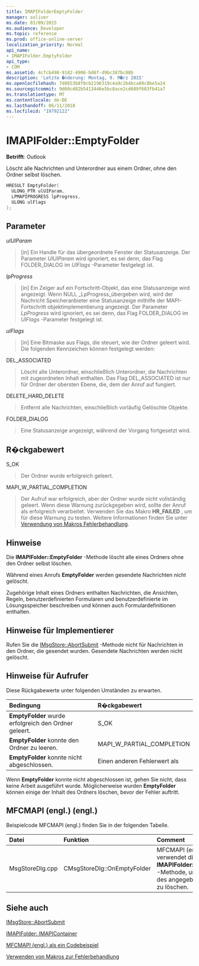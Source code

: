 ```yaml
---
title: IMAPIFolderEmptyFolder
manager: soliver
ms.date: 03/09/2015
ms.audience: Developer
ms.topic: reference
ms.prod: office-online-server
localization_priority: Normal
api_name:
- IMAPIFolder.EmptyFolder
api_type:
- COM
ms.assetid: 4cfcb498-9182-4906-bd6f-d9bc387bc88b
description: 'Letzte �nderung: Montag, 9. M�rz 2015'
ms.openlocfilehash: 7d8653b8f0cb2196319c4a9c2b4bca89c8be5a24
ms.sourcegitcommit: 9d60cd82b5413446e5bc8ace2cd689f683fb41a7
ms.translationtype: MT
ms.contentlocale: de-DE
ms.lasthandoff: 06/11/2018
ms.locfileid: "19792122"
---
```

# <a name="imapifolderemptyfolder"></a>IMAPIFolder::EmptyFolder

  
  
**Betrifft**: Outlook 
  
Löscht alle Nachrichten und Unterordner aus einem Ordner, ohne den Ordner selbst löschen.
  
```cpp
HRESULT EmptyFolder(
  ULONG_PTR ulUIParam,
  LPMAPIPROGRESS lpProgress,
  ULONG ulFlags
);
```

## <a name="parameters"></a>Parameter

 _ulUIParam_
  
> [in] Ein Handle für das übergeordnete Fenster der Statusanzeige. Der Parameter _UlUIParam_ wird ignoriert, es sei denn, das Flag FOLDER_DIALOG im _UlFlags_ -Parameter festgelegt ist. 
    
 _lpProgress_
  
> [in] Ein Zeiger auf ein Fortschritt-Objekt, das eine Statusanzeige wird angezeigt. Wenn NULL _LpProgress_übergeben wird, wird der Nachricht Speicheranbieter eine Statusanzeige mithilfe der MAPI-Fortschritt objektimplementierung angezeigt. Der Parameter _LpProgress_ wird ignoriert, es sei denn, das Flag FOLDER_DIALOG im _UlFlags_ -Parameter festgelegt ist. 
    
 _ulFlags_
  
> [in] Eine Bitmaske aus Flags, die steuert, wie der Ordner geleert wird. Die folgenden Kennzeichen können festgelegt werden:
    
DEL_ASSOCIATED 
  
> Löscht alle Unterordner, einschließlich Unterordner, die Nachrichten mit zugeordneten Inhalt enthalten. Das Flag DEL_ASSOCIATED ist nur für Ordner der obersten Ebene, die, dem der Anruf auf fungiert.
    
DELETE_HARD_DELETE
  
> Entfernt alle Nachrichten, einschließlich vorläufig Gelöschte Objekte.
    
FOLDER_DIALOG 
  
> Eine Statusanzeige angezeigt, während der Vorgang fortgesetzt wird.
    
## <a name="return-value"></a>R�ckgabewert

S_OK 
  
> Der Ordner wurde erfolgreich geleert.
    
MAPI_W_PARTIAL_COMPLETION 
  
> Der Aufruf war erfolgreich, aber der Ordner wurde nicht vollständig geleert. Wenn diese Warnung zurückgegeben wird, sollte der Anruf als erfolgreich verarbeitet. Verwenden Sie das Makro **HR_FAILED** , um für diese Warnung zu testen. Weitere Informationen finden Sie unter [Verwendung von Makros Fehlerbehandlung](using-macros-for-error-handling.md).
    
## <a name="remarks"></a>Hinweise

Die **IMAPIFolder::EmptyFolder** -Methode löscht alle eines Ordners ohne den Ordner selbst löschen. 
  
Während eines Anrufs **EmptyFolder** werden gesendete Nachrichten nicht gelöscht. 
  
Zugehörige Inhalt eines Ordners enthalten Nachrichten, die Ansichten, Regeln, benutzerdefinierten Formularen und benutzerdefinierte im Lösungsspeicher beschreiben und können auch Formulardefinitionen enthalten. 
  
## <a name="notes-to-implementers"></a>Hinweise für Implementierer

Rufen Sie die [IMsgStore::AbortSubmit](imsgstore-abortsubmit.md) -Methode nicht für Nachrichten in den Ordner, die gesendet wurden. Gesendete Nachrichten werden nicht gelöscht. 
  
## <a name="notes-to-callers"></a>Hinweise für Aufrufer

Diese Rückgabewerte unter folgenden Umständen zu erwarten.
  
|**Bedingung**|**R�ckgabewert**|
|:-----|:-----|
|**EmptyFolder** wurde erfolgreich den Ordner geleert.  <br/> |S_OK  <br/> |
|**EmptyFolder** konnte den Ordner zu leeren.  <br/> |MAPI_W_PARTIAL_COMPLETION  <br/> |
|**EmptyFolder** konnte nicht abgeschlossen.  <br/> |Einen anderen Fehlerwert als  <br/> |
   
Wenn **EmptyFolder** konnte nicht abgeschlossen ist, gehen Sie nicht, dass keine Arbeit ausgeführt wurde. Möglicherweise wurden **EmptyFolder** können einige der Inhalt des Ordners löschen, bevor der Fehler auftritt. 
  
## <a name="mfcmapi-reference"></a>MFCMAPI (engl.) (engl.)

Beispielcode MFCMAPI (engl.) finden Sie in der folgenden Tabelle.
  
|**Datei**|**Funktion**|**Comment**|
|:-----|:-----|:-----|
|MsgStoreDlg.cpp  <br/> |CMsgStoreDlg::OnEmptyFolder  <br/> |MFCMAPI (engl.) verwendet die **IMAPIFolder::EmptyFolder** -Methode, um den Inhalt des angegebenen Ordners zu löschen.  <br/> |
   
## <a name="see-also"></a>Siehe auch



[IMsgStore::AbortSubmit](imsgstore-abortsubmit.md)
  
[IMAPIFolder: IMAPIContainer](imapifolderimapicontainer.md)


[MFCMAPI (engl.) als ein Codebeispiel](mfcmapi-as-a-code-sample.md)
  
[Verwenden von Makros zur Fehlerbehandlung](using-macros-for-error-handling.md)

